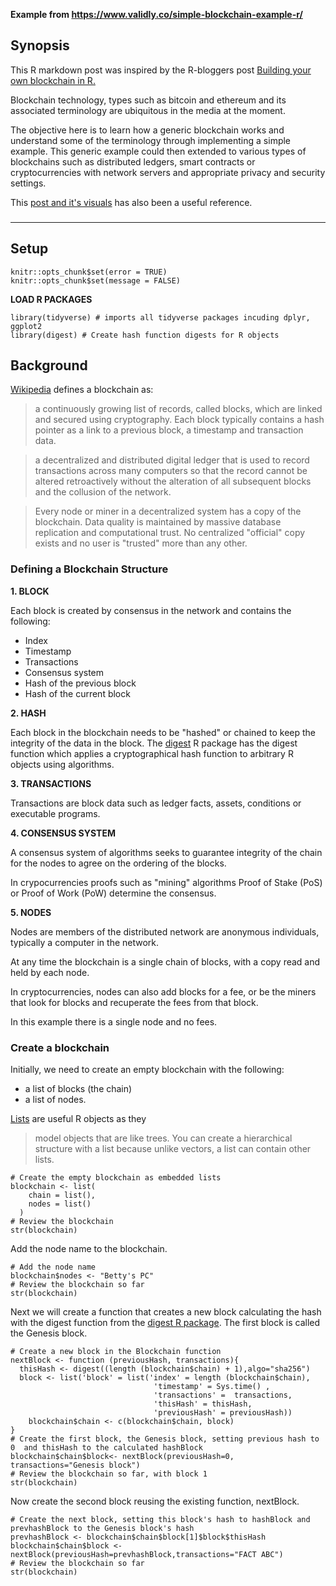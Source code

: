 
**Example from https://www.validly.co/simple-blockchain-example-r/**

## Synopsis


This R markdown post was inspired by the R-bloggers post [Building your own blockchain in R.](https://www.r-bloggers.com/building-your-own-blockchain-in-r/)

Blockchain technology, types such as bitcoin and ethereum and its associated terminology are ubiquitous in the media at the moment.

The objective here is to learn how a generic blockchain works and understand some of the terminology through implementing a simple example. This generic example could then extended to various types of blockchains such as  distributed ledgers,  smart contracts or cryptocurrencies with network servers and appropriate privacy and security settings.

This [post and it's visuals](https://medium.com/@lhartikk/a-blockchain-in-200-lines-of-code-963cc1cc0e54) has also been a useful reference.


### 

 

* * *

## Setup

```{r setup, include = FALSE, cache = FALSE}  
knitr::opts_chunk$set(error = TRUE)
knitr::opts_chunk$set(message = FALSE)
```

**LOAD R PACKAGES**

```{r}
library(tidyverse) # imports all tidyverse packages incuding dplyr, ggplot2
library(digest) # Create hash function digests for R objects
```

## Background


[Wikipedia](https://en.wikipedia.org/wiki/Blockchain) defines a blockchain as:

> a continuously growing list of records, called blocks, which are linked and secured using cryptography. Each block typically contains a hash pointer as a link to a previous block, a timestamp and transaction data.

> a decentralized and distributed digital ledger that is used to record transactions across many computers so that the record cannot be altered retroactively without the alteration of all subsequent blocks and the collusion of the network.

> Every node or miner in a decentralized system has a copy of the blockchain. Data quality is maintained by massive database replication and computational trust. No centralized "official" copy exists and no user is "trusted" more than any other. 

### Defining a Blockchain Structure

**1. BLOCK**

Each block is created by consensus in the network and contains the following:

- Index  
- Timestamp  
- Transactions  
- Consensus system 
- Hash of the previous block
- Hash of the current block

**2. HASH**

Each block in the blockchain needs to be "hashed" or chained to keep the integrity of the data in the block. The [digest](https://cran.r-project.org/web/packages/digest/index.html) R package has the digest function which applies a cryptographical hash function to arbitrary R objects using algorithms.

**3. TRANSACTIONS**

Transactions are block data such as ledger facts, assets, conditions or executable programs.

**4. CONSENSUS SYSTEM**

A consensus system of algorithms seeks to guarantee integrity of the chain for the nodes to agree on the ordering of the blocks. 

In crypocurrencies proofs such as "mining" algorithms Proof of Stake (PoS) or Proof of Work (PoW) determine the consensus.

**5. NODES**

Nodes are members of the distributed network are anonymous individuals, typically a computer in the network. 

At any time the blockchain is a single chain of blocks, with a copy read and held by each node.

In cryptocurrencies, nodes can also add blocks for a fee, or be the miners that look for blocks and recuperate the fees from that block.

In this example there is a single node and no fees.

### Create a blockchain

Initially, we need to create an empty blockchain with the following: 

- a list of blocks (the chain) 
- a list of nodes.

[Lists](http://r4ds.had.co.nz/lists.html) are useful R objects as they 

> model objects that are like trees. You can create a hierarchical structure with a list because unlike vectors, a list can contain other lists.

```{r}
# Create the empty blockchain as embedded lists
blockchain <- list(
    chain = list(),
    nodes = list()
  )
# Review the blockchain 
str(blockchain)
```

Add the node name to the blockchain.

```{r}
# Add the node name
blockchain$nodes <- "Betty's PC"
# Review the blockchain so far
str(blockchain)
```


Next we will create a function that creates a new block calculating the hash with the digest function from the [digest R package](https://CRAN.R-project.org/package=digest). The first block is called the Genesis block.

```{r}
# Create a new block in the Blockchain function
nextBlock <- function (previousHash, transactions){
  thisHash <- digest((length (blockchain$chain) + 1),algo="sha256")
  block <- list('block' = list('index' = length (blockchain$chain), 
                                'timestamp' = Sys.time() , 
                                'transactions' =  transactions,
                                'thisHash' = thisHash, 
                                'previousHash' = previousHash))
    blockchain$chain <- c(blockchain$chain, block)
}
# Create the first block, the Genesis block, setting previous hash to 0  and thisHash to the calculated hashBlock
blockchain$chain$block<- nextBlock(previousHash=0, transactions="Genesis block") 
# Review the blockchain so far, with block 1
str(blockchain)
```

Now create the second block reusing the existing function, nextBlock.

```{r}
# Create the next block, setting this block's hash to hashBlock and prevhashBlock to the Genesis block's hash
prevhashBlock <- blockchain$chain$block[1]$block$thisHash
blockchain$chain$block <- nextBlock(previousHash=prevhashBlock,transactions="FACT ABC") 
# Review the blockchain so far
str(blockchain)
```


  
